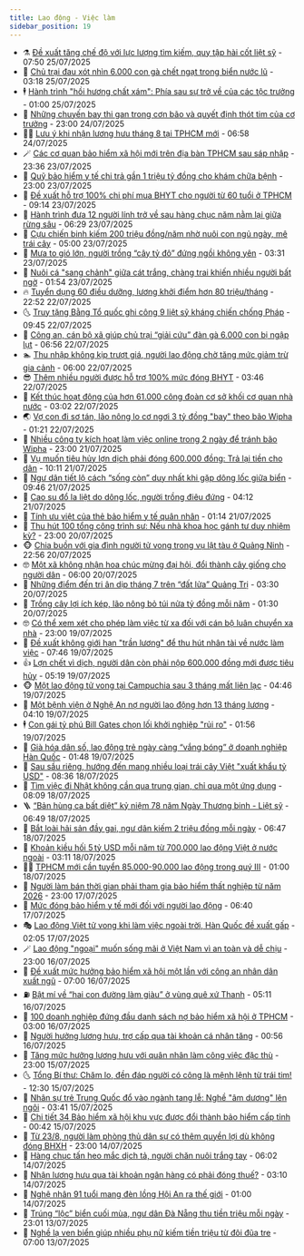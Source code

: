 ```yaml
---
title: Lao động - Việc làm
sidebar_position: 19
---
```


<!-- dantri-lao-dong-viec-lam:START -->
- ⚗️ [Đề xuất tăng chế độ với lực lượng tìm kiếm, quy tập hài cốt liệt sỹ](https://dantri.com.vn/lao-dong-viec-lam/de-xuat-tang-che-do-voi-luc-luong-tim-kiem-quy-tap-hai-cot-liet-sy-20250725142013725.htm) - 07:50 25/07/2025
- 🙉 [Chủ trại đau xót nhìn 6.000 con gà chết ngạt trong biển nước lũ](https://dantri.com.vn/lao-dong-viec-lam/chu-trai-dau-xot-nhin-6000-con-ga-chet-ngat-trong-bien-nuoc-lu-20250725093040378.htm) - 03:18 25/07/2025
- 🕴 [Hành trình &quot;hồi hương chất xám&quot;: Phía sau sự trở về của các tộc trưởng](https://dantri.com.vn/lao-dong-viec-lam/hanh-trinh-hoi-huong-chat-xam-phia-sau-su-tro-ve-cua-cac-toc-truong-20250720113636751.htm) - 01:00 25/07/2025
- 🧐 [Những chuyến bay thi gan trong cơn bão và quyết định thót tim của cơ trưởng](https://dantri.com.vn/lao-dong-viec-lam/nhung-chuyen-bay-thi-gan-trong-con-bao-va-quyet-dinh-thot-tim-cua-co-truong-20250724185124734.htm) - 23:00 24/07/2025
- 🧑‍💻 [Lưu ý khi nhận lương hưu tháng 8 tại TPHCM mới](https://dantri.com.vn/lao-dong-viec-lam/luu-y-khi-nhan-luong-huu-thang-8-tai-tphcm-moi-20250724125309036.htm) - 06:58 24/07/2025
- 🪄 [Các cơ quan bảo hiểm xã hội mới trên địa bàn TPHCM sau sáp nhập](https://dantri.com.vn/lao-dong-viec-lam/cac-co-quan-bao-hiem-xa-hoi-moi-tren-dia-ban-tphcm-sau-sap-nhap-20250724055810041.htm) - 23:36 23/07/2025
- 🦣 [Quỹ bảo hiểm y tế chi trả gần 1 triệu tỷ đồng cho khám chữa bệnh](https://dantri.com.vn/lao-dong-viec-lam/quy-bao-hiem-y-te-chi-tra-gan-1-trieu-ty-dong-cho-kham-chua-benh-20250723214043439.htm) - 23:00 23/07/2025
- 🎡 [Đề xuất hỗ trợ 100% chi phí mua BHYT cho người từ 60 tuổi ở TPHCM](https://dantri.com.vn/lao-dong-viec-lam/de-xuat-ho-tro-100-chi-phi-mua-bhyt-cho-nguoi-tu-60-tuoi-o-tphcm-20250723161100784.htm) - 09:14 23/07/2025
- 🦍 [Hành trình đưa 12 người lính trở về sau hàng chục năm nằm lại giữa rừng sâu](https://dantri.com.vn/lao-dong-viec-lam/hanh-trinh-dua-12-nguoi-linh-tro-ve-sau-hang-chuc-nam-nam-lai-giua-rung-sau-20250723111542030.htm) - 06:29 23/07/2025
- 🫶 [Cựu chiến binh kiếm 200 triệu đồng/năm nhờ nuôi con ngủ ngày, mê trái cây](https://dantri.com.vn/lao-dong-viec-lam/cuu-chien-binh-kiem-200-trieu-dongnam-nho-nuoi-con-ngu-ngay-me-trai-cay-20250723101258518.htm) - 05:00 23/07/2025
- 🥸 [Mưa to gió lớn, người trồng “cây tỷ đô” đứng ngồi không yên](https://dantri.com.vn/lao-dong-viec-lam/mua-to-gio-lon-nguoi-trong-cay-ty-do-dung-ngoi-khong-yen-20250723101940246.htm) - 03:31 23/07/2025
- 🎡 [Nuôi cá &quot;sang chảnh&quot; giữa cát trắng, chàng trai khiến nhiều người bất ngờ](https://dantri.com.vn/lao-dong-viec-lam/nuoi-ca-sang-chanh-giua-cat-trang-chang-trai-khien-nhieu-nguoi-bat-ngo-20250722144731453.htm) - 01:54 23/07/2025
- 🔥 [Tuyển dụng 60 điều dưỡng, lương khởi điểm hơn 80 triệu/tháng](https://dantri.com.vn/lao-dong-viec-lam/tuyen-dung-60-dieu-duong-luong-khoi-diem-hon-80-trieuthang-20250722222211742.htm) - 22:52 22/07/2025
- 🌜 [Truy tặng Bằng Tổ quốc ghi công 9 liệt sỹ kháng chiến chống Pháp](https://dantri.com.vn/lao-dong-viec-lam/truy-tang-bang-to-quoc-ghi-cong-9-liet-sy-khang-chien-chong-phap-20250722141716025.htm) - 09:45 22/07/2025
- 🤭 [Công an, cán bộ xã giúp chủ trại “giải cứu” đàn gà 6.000 con bị ngập lụt](https://dantri.com.vn/lao-dong-viec-lam/cong-an-can-bo-xa-giup-chu-trai-giai-cuu-dan-ga-6000-con-bi-ngap-lut-20250722124858635.htm) - 06:56 22/07/2025
- 🏊 [Thu nhập không kịp trượt giá, người lao động chờ tăng mức giảm trừ gia cảnh](https://dantri.com.vn/lao-dong-viec-lam/thu-nhap-khong-kip-truot-gia-nguoi-lao-dong-cho-tang-muc-giam-tru-gia-canh-20250722105607581.htm) - 06:00 22/07/2025
- 😎 [Thêm nhiều người được hỗ trợ 100% mức đóng BHYT](https://dantri.com.vn/lao-dong-viec-lam/them-nhieu-nguoi-duoc-ho-tro-100-muc-dong-bhyt-20250721131419320.htm) - 03:46 22/07/2025
- 🤖 [Kết thúc hoạt động của hơn 61.000 công đoàn cơ sở khối cơ quan nhà nước](https://dantri.com.vn/lao-dong-viec-lam/ket-thuc-hoat-dong-cua-hon-61000-cong-doan-co-so-khoi-co-quan-nha-nuoc-20250722093715982.htm) - 03:02 22/07/2025
- 🌏 [Vợ con đi sơ tán, lão nông lo cơ ngơi 3 tỷ đồng &quot;bay&quot; theo bão Wipha](https://dantri.com.vn/lao-dong-viec-lam/vo-con-di-so-tan-lao-nong-lo-co-ngoi-3-ty-dong-bay-theo-bao-wipha-20250722074910200.htm) - 01:21 22/07/2025
- 🦏 [Nhiều công ty kích hoạt làm việc online trong 2 ngày để tránh bão Wipha](https://dantri.com.vn/lao-dong-viec-lam/nhieu-cong-ty-kich-hoat-lam-viec-online-trong-2-ngay-de-tranh-bao-wipha-20250721192219541.htm) - 23:00 21/07/2025
- 🤔 [Vụ muốn tiêu hủy lợn dịch phải đóng 600.000 đồng: Trả lại tiền cho dân](https://dantri.com.vn/lao-dong-viec-lam/vu-muon-tieu-huy-lon-dich-phai-dong-600000-dong-tra-lai-tien-cho-dan-20250721160308543.htm) - 10:11 21/07/2025
- 🌮 [Ngư dân tiết lộ cách “sống còn” duy nhất khi gặp dông lốc giữa biển](https://dantri.com.vn/lao-dong-viec-lam/ngu-dan-tiet-lo-cach-song-con-duy-nhat-khi-gap-dong-loc-giua-bien-20250721125106400.htm) - 09:46 21/07/2025
- 💪 [Cao su đổ la liệt do dông lốc, người trồng điêu đứng](https://dantri.com.vn/lao-dong-viec-lam/cao-su-do-la-liet-do-dong-loc-nguoi-trong-dieu-dung-20250721094452774.htm) - 04:12 21/07/2025
- 💪 [Tính ưu việt của thẻ bảo hiểm y tế quân nhân](https://dantri.com.vn/lao-dong-viec-lam/tinh-uu-viet-cua-the-bao-hiem-y-te-quan-nhan-20250720164854237.htm) - 01:14 21/07/2025
- 🦒 [Thu hút 100 tổng công trình sư: Nếu nhà khoa học gánh tư duy nhiệm kỳ?](https://dantri.com.vn/lao-dong-viec-lam/thu-hut-100-tong-cong-trinh-su-neu-nha-khoa-hoc-ganh-tu-duy-nhiem-ky-20250720092038784.htm) - 23:00 20/07/2025
- 🐵 [Chia buồn với gia đình người tử vong trong vụ lật tàu ở Quảng Ninh](https://dantri.com.vn/lao-dong-viec-lam/chia-buon-voi-gia-dinh-nguoi-tu-vong-trong-vu-lat-tau-o-quang-ninh-20250720220111814.htm) - 22:56 20/07/2025
- 🤓 [Một xã không nhận hoa chúc mừng đại hội, đổi thành cây giống cho người dân](https://dantri.com.vn/lao-dong-viec-lam/mot-xa-khong-nhan-hoa-chuc-mung-dai-hoi-doi-thanh-cay-giong-cho-nguoi-dan-20250720113947586.htm) - 06:00 20/07/2025
- 🧐 [Những điểm đến tri ân dịp tháng 7 trên “đất lửa” Quảng Trị](https://dantri.com.vn/lao-dong-viec-lam/nhung-diem-den-tri-an-dip-thang-7-tren-dat-lua-quang-tri-20250717172223847.htm) - 03:30 20/07/2025
- 💪 [Trồng cây lợi ích kép, lão nông bỏ túi nửa tỷ đồng mỗi năm](https://dantri.com.vn/lao-dong-viec-lam/trong-cay-loi-ich-kep-lao-nong-bo-tui-nua-ty-dong-moi-nam-20250718183716684.htm) - 01:30 20/07/2025
- 🤓 [Có thể xem xét cho phép làm việc từ xa đối với cán bộ luân chuyển xa nhà](https://dantri.com.vn/lao-dong-viec-lam/co-the-xem-xet-cho-phep-lam-viec-tu-xa-doi-voi-can-bo-luan-chuyen-xa-nha-20250719112247706.htm) - 23:00 19/07/2025
- 💯 [Đề xuất không giới hạn &quot;trần lương&quot; để thu hút nhân tài về nước làm việc](https://dantri.com.vn/lao-dong-viec-lam/de-xuat-khong-gioi-han-tran-luong-de-thu-hut-nhan-tai-ve-nuoc-lam-viec-20250719140323441.htm) - 07:46 19/07/2025
- 👍 [Lợn chết vì dịch, người dân còn phải nộp 600.000 đồng mới được tiêu hủy](https://dantri.com.vn/lao-dong-viec-lam/lon-chet-vi-dich-nguoi-dan-con-phai-nop-600000-dong-moi-duoc-tieu-huy-20250719094110602.htm) - 05:19 19/07/2025
- 🐵 [Một lao động tử vong tại Campuchia sau 3 tháng mất liên lạc](https://dantri.com.vn/lao-dong-viec-lam/mot-lao-dong-tu-vong-tai-campuchia-sau-3-thang-mat-lien-lac-20250719100529698.htm) - 04:46 19/07/2025
- 💂 [Một bệnh viện ở Nghệ An nợ người lao động hơn 13 tháng lương](https://dantri.com.vn/lao-dong-viec-lam/mot-benh-vien-o-nghe-an-no-nguoi-lao-dong-hon-13-thang-luong-20250719084843968.htm) - 04:10 19/07/2025
- 🕴 [Con gái tỷ phú Bill Gates chọn lối khởi nghiệp &quot;rủi ro&quot;](https://dantri.com.vn/lao-dong-viec-lam/con-gai-ty-phu-bill-gates-chon-loi-khoi-nghiep-rui-ro-20250718091358679.htm) - 01:56 19/07/2025
- 👀 [Già hóa dân số, lao động trẻ ngày càng “vắng bóng” ở doanh nghiệp Hàn Quốc](https://dantri.com.vn/lao-dong-viec-lam/gia-hoa-dan-so-lao-dong-tre-ngay-cang-vang-bong-o-doanh-nghiep-han-quoc-20250716125354772.htm) - 01:48 19/07/2025
- 🦄 [Sau sầu riêng, hướng đến mang nhiều loại trái cây Việt &quot;xuất khẩu tỷ USD&quot;](https://dantri.com.vn/lao-dong-viec-lam/sau-sau-rieng-huong-den-mang-nhieu-loai-trai-cay-viet-xuat-khau-ty-usd-20250718103947694.htm) - 08:36 18/07/2025
- 🔭 [Tìm việc đi Nhật không cần qua trung gian, chỉ qua một ứng dụng](https://dantri.com.vn/lao-dong-viec-lam/tim-viec-di-nhat-khong-can-qua-trung-gian-chi-qua-mot-ung-dung-20250718111712620.htm) - 08:09 18/07/2025
- 🪜 [“Bản hùng ca bất diệt” kỷ niệm 78 năm Ngày Thương binh - Liệt sỹ](https://dantri.com.vn/lao-dong-viec-lam/ban-hung-ca-bat-diet-ky-niem-78-nam-ngay-thuong-binh-liet-sy-20250718124316298.htm) - 06:49 18/07/2025
- 🌊 [Bắt loài hải sản đầy gai, ngư dân kiếm 2 triệu đồng mỗi ngày](https://dantri.com.vn/lao-dong-viec-lam/bat-loai-hai-san-day-gai-ngu-dan-kiem-2-trieu-dong-moi-ngay-20250718121010599.htm) - 06:47 18/07/2025
- 💯 [Khoản kiều hối 5 tỷ USD mỗi năm từ 700.000 lao động Việt ở nước ngoài](https://dantri.com.vn/lao-dong-viec-lam/khoan-kieu-hoi-5-ty-usd-moi-nam-tu-700000-lao-dong-viet-o-nuoc-ngoai-20250718092323462.htm) - 03:11 18/07/2025
- 👨‍🏫 [TPHCM mới cần tuyển 85.000-90.000 lao động trong quý III](https://dantri.com.vn/lao-dong-viec-lam/tphcm-moi-can-tuyen-85000-90000-lao-dong-trong-quy-iii-20250717131347593.htm) - 01:00 18/07/2025
- 🙉 [Người làm bán thời gian phải tham gia bảo hiểm thất nghiệp từ năm 2026](https://dantri.com.vn/lao-dong-viec-lam/nguoi-lam-ban-thoi-gian-phai-tham-gia-bao-hiem-that-nghiep-tu-nam-2026-20250717141844513.htm) - 23:00 17/07/2025
- 🦄 [Mức đóng bảo hiểm y tế mới đối với người lao động](https://dantri.com.vn/lao-dong-viec-lam/muc-dong-bao-hiem-y-te-moi-doi-voi-nguoi-lao-dong-20250717114826325.htm) - 06:40 17/07/2025
- 🎭 [Lao động Việt tử vong khi làm việc ngoài trời, Hàn Quốc đề xuất gấp](https://dantri.com.vn/lao-dong-viec-lam/lao-dong-viet-tu-vong-khi-lam-viec-ngoai-troi-han-quoc-de-xuat-gap-20250716123145256.htm) - 02:05 17/07/2025
- 🪄 [Lao động &quot;ngoại&quot; muốn sống mãi ở Việt Nam vì an toàn và dễ chịu](https://dantri.com.vn/lao-dong-viec-lam/lao-dong-ngoai-muon-song-mai-o-viet-nam-vi-an-toan-va-de-chiu-20250716211157957.htm) - 23:00 16/07/2025
- 🌁 [Đề xuất mức hưởng bảo hiểm xã hội một lần với công an nhân dân xuất ngũ](https://dantri.com.vn/lao-dong-viec-lam/de-xuat-muc-huong-bao-hiem-xa-hoi-mot-lan-voi-cong-an-nhan-dan-xuat-ngu-20250715212533839.htm) - 07:00 16/07/2025
- ⛽️ [Bật mí về “hai con đường làm giàu” ở vùng quê xứ Thanh](https://dantri.com.vn/lao-dong-viec-lam/bat-mi-ve-hai-con-duong-lam-giau-o-vung-que-xu-thanh-20250714083921794.htm) - 05:11 16/07/2025
- 🤩 [100 doanh nghiệp đứng đầu danh sách nợ bảo hiểm xã hội ở TPHCM](https://dantri.com.vn/lao-dong-viec-lam/100-doanh-nghiep-dung-dau-danh-sach-no-bao-hiem-xa-hoi-o-tphcm-20250716053454978.htm) - 03:00 16/07/2025
- 🌝 [Người hưởng lương hưu, trợ cấp qua tài khoản cá nhân tăng](https://dantri.com.vn/lao-dong-viec-lam/nguoi-huong-luong-huu-tro-cap-qua-tai-khoan-ca-nhan-tang-20250715211931615.htm) - 00:56 16/07/2025
- 🤗 [Tăng mức hưởng lương hưu với quân nhân làm công việc đặc thù](https://dantri.com.vn/lao-dong-viec-lam/tang-muc-huong-luong-huu-voi-quan-nhan-lam-cong-viec-dac-thu-20250715212001334.htm) - 23:00 15/07/2025
- 🌜 [Tổng Bí thư: Chăm lo, đền đáp người có công là mệnh lệnh từ trái tim!](https://dantri.com.vn/lao-dong-viec-lam/tong-bi-thu-cham-lo-den-dap-nguoi-co-cong-la-menh-lenh-tu-trai-tim-20250715184657588.htm) - 12:30 15/07/2025
- 👀 [Nhân sự trẻ Trung Quốc đổ vào ngành tang lễ: Nghề &quot;âm dương&quot; lên ngôi](https://dantri.com.vn/lao-dong-viec-lam/nhan-su-tre-trung-quoc-do-vao-nganh-tang-le-nghe-am-duong-len-ngoi-20250715095102934.htm) - 03:41 15/07/2025
- 🫣 [Chi tiết 34 Bảo hiểm xã hội khu vực được đổi thành bảo hiểm cấp tỉnh](https://dantri.com.vn/lao-dong-viec-lam/chi-tiet-34-bao-hiem-xa-hoi-khu-vuc-duoc-doi-thanh-bao-hiem-cap-tinh-20250714200227092.htm) - 00:42 15/07/2025
- 🧠 [Từ 23/8, người làm phòng thủ dân sự có thêm quyền lợi dù không đóng BHXH](https://dantri.com.vn/lao-dong-viec-lam/tu-238-nguoi-lam-phong-thu-dan-su-co-them-quyen-loi-du-khong-dong-bhxh-20250714213154206.htm) - 23:00 14/07/2025
- 🎊 [Hàng chục tấn heo mắc dịch tả, người chăn nuôi trắng tay](https://dantri.com.vn/lao-dong-viec-lam/hang-chuc-tan-heo-mac-dich-ta-nguoi-chan-nuoi-trang-tay-20250714094907514.htm) - 06:02 14/07/2025
- 🧰 [Nhận lương hưu qua tài khoản ngân hàng có phải đóng thuế?](https://dantri.com.vn/lao-dong-viec-lam/nhan-luong-huu-qua-tai-khoan-ngan-hang-co-phai-dong-thue-20250704115044427.htm) - 03:10 14/07/2025
- 🐘 [Nghệ nhân 91 tuổi mang đèn lồng Hội An ra thế giới](https://dantri.com.vn/lao-dong-viec-lam/nghe-nhan-91-tuoi-mang-den-long-hoi-an-ra-the-gioi-20250712170925344.htm) - 01:00 14/07/2025
- 🥳 [Trúng “lộc” biển cuối mùa, ngư dân Đà Nẵng thu tiền triệu mỗi ngày](https://dantri.com.vn/lao-dong-viec-lam/trung-loc-bien-cuoi-mua-ngu-dan-da-nang-thu-tien-trieu-moi-ngay-20250712170135648.htm) - 23:01 13/07/2025
- 🐎 [Nghề lạ ven biển giúp nhiều phụ nữ kiếm tiền triệu từ đôi đũa tre](https://dantri.com.vn/lao-dong-viec-lam/nghe-la-ven-bien-giup-nhieu-phu-nu-kiem-tien-trieu-tu-doi-dua-tre-20250709171921475.htm) - 07:00 13/07/2025<!-- dantri-lao-dong-viec-lam:END -->
